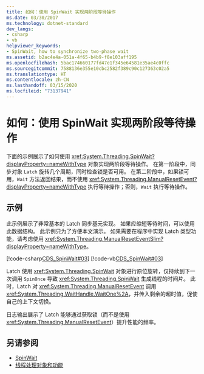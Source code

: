 ```yaml
---
title: 如何：使用 SpinWait 实现两阶段等待操作
ms.date: 03/30/2017
ms.technology: dotnet-standard
dev_langs:
- csharp
- vb
helpviewer_keywords:
- SpinWait, how to synchronize two-phase wait
ms.assetid: b2ac4e4a-051a-4f65-b4b9-f8e103aff195
ms.openlocfilehash: 5bac174660177fd47e1f345e64581e35ae4c0ffc
ms.sourcegitcommit: 7588136e355e10cbc2582f389c90c127363c02a5
ms.translationtype: HT
ms.contentlocale: zh-CN
ms.lasthandoff: 03/15/2020
ms.locfileid: "73137941"
---
```

# <a name="how-to-use-spinwait-to-implement-a-two-phase-wait-operation"></a>如何：使用 SpinWait 实现两阶段等待操作
下面的示例展示了如何使用 <xref:System.Threading.SpinWait?displayProperty=nameWithType> 对象实现两阶段等待操作。 在第一阶段中，同步对象 `Latch` 旋转几个周期，同时检查锁是否可用。 在第二阶段中，如果锁可用，`Wait` 方法返回结果，而不使用 <xref:System.Threading.ManualResetEvent?displayProperty=nameWithType> 执行等待操作；否则，`Wait` 执行等待操作。  
  
## <a name="example"></a>示例  
 此示例展示了非常基本的 Latch 同步基元实现。 如果应缩短等待时间，可以使用此数据结构。 此示例只为了方便本文演示。 如果需要在程序中实现 Latch 类型功能，请考虑使用 <xref:System.Threading.ManualResetEventSlim?displayProperty=nameWithType>。  
  
 [!code-csharp[CDS_SpinWait#03](../../../samples/snippets/csharp/VS_Snippets_Misc/cds_spinwait/cs/spinwait03.cs#03)]
 [!code-vb[CDS_SpinWait#03](../../../samples/snippets/visualbasic/VS_Snippets_Misc/cds_spinwait/vb/spinwait2.vb#03)]  
  
 Latch 使用 <xref:System.Threading.SpinWait> 对象进行原位旋转，仅持续到下一次调用 `SpinOnce` 导致 <xref:System.Threading.SpinWait> 生成线程的时间片。 此时，Latch 对 <xref:System.Threading.ManualResetEvent> 调用 <xref:System.Threading.WaitHandle.WaitOne%2A>，并传入剩余的超时值，促使自己的上下文切换。  
  
 日志输出展示了 Latch 能够通过获取锁（而不是使用 <xref:System.Threading.ManualResetEvent>）提升性能的频率。  
  
## <a name="see-also"></a>另请参阅

- [SpinWait](../../../docs/standard/threading/spinwait.md)
- [线程处理对象和功能](../../../docs/standard/threading/threading-objects-and-features.md)
